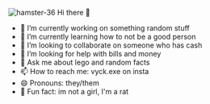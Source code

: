 ![hamster-36](https://github.com/applecid3r/applecid3r/assets/143810561/c7f8ffb6-4f00-453c-a510-d923211fb789) Hi there 👋
- 🔭 I’m currently working on something random stuff
- 🌱 I’m currently learning how to not be a good person
- 👯 I’m looking to collaborate on someone who has cash
- 🤔 I’m looking for help with bills and money
- 💬 Ask me about lego and random facts
- 📫 How to reach me: vyck.exe on insta
- 😄 Pronouns: they/them
- 🐁 Fun fact: im not a girl, I'm a rat 

<!--
**applecid3r/applecid3r** is a ✨ _special_ ✨ repository because its `README.md` (this file) appears on your GitHub profile.

Here are some ideas to get you started:

- 🔭 I’m currently working on something random stuff
- 🌱 I’m currently learning how to not be a good person
- 👯 I’m looking to collaborate on someone who has cash
- 🤔 I’m looking for help with bills and money
- 💬 Ask me about lego and random facts
- 📫 How to reach me: vyck.exe on insta
- 😄 Pronouns: they/them
- 🐁 Fun fact: im not a girl, I'm a rat 

- ![]![hamster-36](https://github.com/applecid3r/applecid3r/assets/143810561/ab04e99e-1958-4f26-adac-e20e28ce809a)


-->

